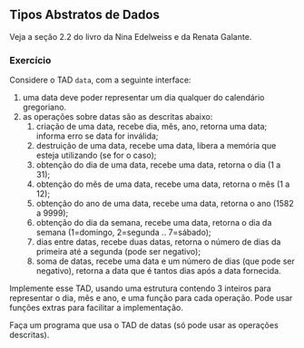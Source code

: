 ## Tipos Abstratos de Dados

Veja a seção 2.2 do livro da Nina Edelweiss e da Renata Galante.

### Exercício

Considere o TAD `data`, com a seguinte interface:

1. uma data deve poder representar um dia qualquer do calendário gregoriano.
2. as operações sobre datas são as descritas abaixo:
   1. criação de uma data, recebe dia, mês, ano, retorna uma data; informa erro se data for inválida;
   2. destruição de uma data, recebe uma data, libera a memória que esteja utilizando (se for o caso);
   3. obtenção do dia de uma data, recebe uma data, retorna o dia (1 a 31);
   4. obtenção do mês de uma data, recebe uma data, retorna o mês (1 a 12);
   5. obtenção do ano de uma data, recebe uma data, retorna o ano (1582 a 9999);
   6. obtenção do dia da semana, recebe uma data, retorna o dia da semana (1=domingo, 2=segunda .. 7=sábado);
   7. dias entre datas, recebe duas datas, retorna o número de dias da primeira até a segunda (pode ser negativo);
   8. soma de datas, recebe uma data e um número de dias (que pode ser negativo), retorna a data que é tantos dias após a data fornecida.

Implemente esse TAD, usando uma estrutura contendo 3 inteiros para representar o dia, mês e ano, e uma função para cada operação.
Pode usar funções extras para facilitar a implementação.

Faça um programa que usa o TAD de datas (só pode usar as operações descritas).
